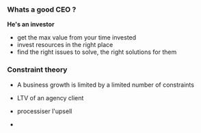 
### Whats a good CEO ?

**He's an investor**
- get the max value from your time invested
- invest resources in the right place
- find the right issues to solve, the right solutions for them


### Constraint theory
- A business growth is limited by a limited number of constraints

- LTV of an agency client 
- processiser l'upsell 
- 

